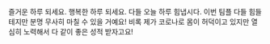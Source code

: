 즐거운 하루 되세요.
행복한 하루 되세요.
다들 오늘 하루 힘냅시다.
이번 팀플 다들 힘들 테지만
분명 무사히 마칠 수 있을 거예요!
비록 제가 코로나로 몸이 허덕이고 있지만
열심히 노력해서 다 같이 좋은 성적 받자고요!